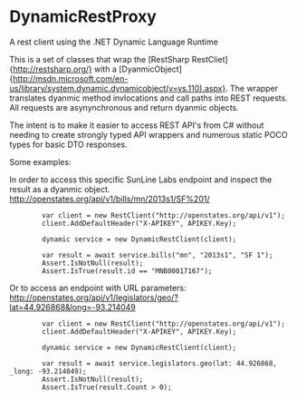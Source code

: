 DynamicRestProxy
================

A rest client using the .NET Dynamic Language Runtime

This is a set of classes that wrap the [RestSharp RestCliet]{http://restsharp.org/} with a [DyanmicObject]{http://msdn.microsoft.com/en-us/library/system.dynamic.dynamicobject(v=vs.110).aspx}. The wrapper translates dyanmic method invlocations and call paths into REST requests. All requests are asynynchronous and return dyanmic objects.

The intent is to make it easier to access REST API's from C# without needing to create strongly typed API wrappers and numerous static POCO types for basic DTO responses.

Some examples:

In order to access this specific SunLine Labs endpoint and inspect the result as a dyanmic object.
http://openstates.org/api/v1/bills/mn/2013s1/SF%201/


            var client = new RestClient("http://openstates.org/api/v1");
            client.AddDefaultHeader("X-APIKEY", APIKEY.Key);

            dynamic service = new DynamicRestClient(client);

            var result = await service.bills("mn", "2013s1", "SF 1");
            Assert.IsNotNull(result);
            Assert.IsTrue(result.id == "MNB00017167");
            
Or to access an endpoint with URL parameters:
http://openstates.org/api/v1/legislators/geo/?lat=44.926868&long=-93.214049

            var client = new RestClient("http://openstates.org/api/v1");
            client.AddDefaultHeader("X-APIKEY", APIKEY.Key);

            dynamic service = new DynamicRestClient(client);

            var result = await service.legislators.geo(lat: 44.926868, _long: -93.214049);
            Assert.IsNotNull(result);
            Assert.IsTrue(result.Count > 0);
